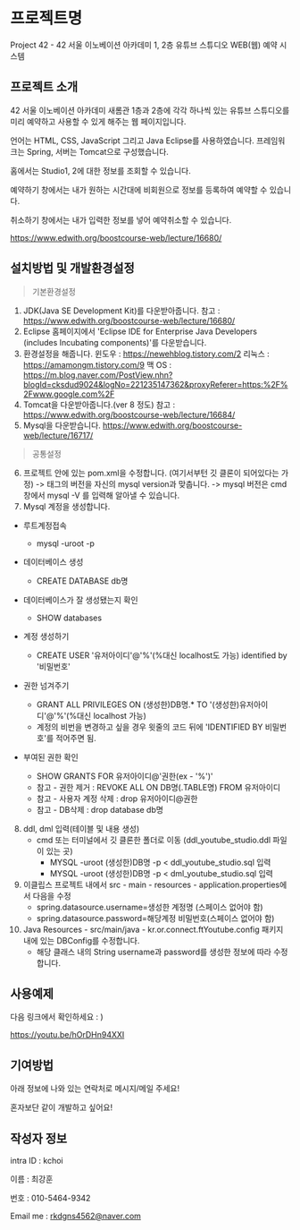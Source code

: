 

# 프로젝트명

Project 42 - 42 서울 이노베이션 아카데미 1, 2층 유튜브 스튜디오 WEB(웹) 예약 시스템



## 프로젝트 소개

42 서울 이노베이션 아카데미 새롬관 1층과 2층에 각각 하나씩 있는 유튜브 스튜디오를 미리 예약하고 사용할 수 있게 해주는 웹 페이지입니다.

언어는 HTML, CSS, JavaScript 그리고 Java Eclipse를 사용하였습니다.  프레임워크는 Spring, 서버는 Tomcat으로 구성했습니다.

홈에서는 Studio1, 2에 대한 정보를 조회할 수 있습니다.

예약하기 창에서는 내가 원하는 시간대에 비회원으로 정보를 등록하여 예약할 수 있습니다.

취소하기 창에서는 내가 입력한 정보를 넣어 예약취소할 수 있습니다.

https://www.edwith.org/boostcourse-web/lecture/16680/

## 설치방법 및 개발환경설정

> 기본환경설정



1. JDK(Java SE Development Kit)를 다운받아줍니다.
   참고 : https://www.edwith.org/boostcourse-web/lecture/16680/
2. Eclipse 홈페이지에서 'Eclipse IDE for Enterprise Java Developers (includes Incubating components)'를 다운받습니다.
3.  환경설정을 해줍니다.
   윈도우 : https://newehblog.tistory.com/2
   리눅스 : https://amamongm.tistory.com/9
   맥 OS : https://m.blog.naver.com/PostView.nhn?blogId=cksdud9024&logNo=221235147362&proxyReferer=https:%2F%2Fwww.google.com%2F
4. Tomcat을 다운받아줍니다.(ver 8 정도)
   참고 : https://www.edwith.org/boostcourse-web/lecture/16684/
5. Mysql을 다운받습니다. 
   https://www.edwith.org/boostcourse-web/lecture/16717/

> 공통설정

6. 프로젝트 안에 있는 pom.xml을 수정합니다.  (여기서부턴 깃 클론이 되어있다는 가정)
   -> <mysql> 태그의 버전을 자신의 mysql version과 맞춥니다.
   -> mysql 버전은 cmd 창에서 mysql -V 를 입력해 알아낼 수 있습니다.
7. Mysql 계정을 생성합니다.

- 루트계정접속
  - mysql -uroot -p
- 데이터베이스 생성
  - CREATE DATABASE db명 
- 데이터베이스가 잘 생성됐는지 확인
  - SHOW databases
- 계정 생성하기
  - CREATE USER '유저아이디'@'%'(%대신 localhost도 가능) identified by '비밀번호'

- 권한 넘겨주기

  - GRANT ALL PRIVILEGES ON (생성한)DB명.* TO '(생성한)유저아이디'@'%'(%대신 localhost 가능)
  - 계정의 비번을 변경하고 싶을 경우 윗줄의 코드 뒤에 'IDENTIFIED BY 비밀번호'를 적어주면 됨.

- 부여된 권한 확인

  - SHOW GRANTS FOR 유저아이디@'권한(ex - '%')'

  * 참고 - 권한 제거 : REVOKE ALL ON DB명(.TABLE명) FROM 유저아이디
  * 참고 - 사용자 계정 삭제 : drop 유저아이디@권한
  * 참고 - DB삭제 : drop database db명

8. ddl, dml 입력(테이블 및 내용 생성)
   * cmd 또는 터미널에서 깃 클론한 폴더로 이동 (ddl_youtube_studio.ddl 파일이 있는 곳)
     * MYSQL -uroot (생성한)DB명 -p < ddl_youtube_studio.sql 입력
     * MYSQL -uroot (생성한)DB명 -p < dml_youtube_studio.sql 입력
9. 이클립스 프로젝트 내에서 src - main - resources - application.properties에서 다음을 수정
   * spring.datasource.username=생성한 계정명 (스페이스 없어야 함)
   * spring.datasource.password=해당계정 비밀번호(스페이스 없어야 함)
10. Java Resources - src/main/java - kr.or.connect.ftYoutube.config 패키지 내에 있는 DBConfig를 수정합니다.
    * 해당 클래스 내의 String username과 password를 생성한 정보에 따라 수정합니다.



## 사용예제

다음 링크에서 확인하세요 : )

https://youtu.be/hOrDHn94XXI



## 기여방법

아래 정보에 나와 있는 연락처로 메시지/메일 주세요!

혼자보단 같이 개발하고 싶어요!



## 작성자 정보

intra ID : kchoi

이름 : 최강훈

번호 : 010-5464-9342

Email me : rkdgns4562@naver.com

